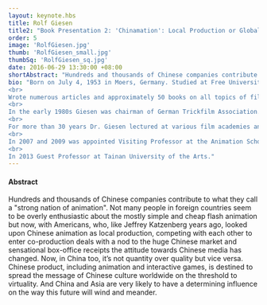 ```yaml
---
layout: keynote.hbs
title: Rolf Giesen
title2: "Book Presentation 2: 'Chinamation': Local Production or Global Power?"
order: 5
image: 'RolfGiesen.jpg'
thumb: 'RolfGiesen_small.jpg'
thumbSq: 'RolfGiesen_sq.jpg'
date: 2016-06-29 13:30:00 +08:00
shortAbstract: "Hundreds and thousands of Chinese companies contribute to what they call a \"strong nation of animation\". Not many people in foreign countries seem to be overly enthusiastic about the mostly simple and cheap flash animation but now, with Americans, who, like Jeffrey Katzenberg years ago, looked upon Chinese animation as local production, competing with each other to enter co-production deals with a nod to the huge Chinese market and sensational box-office receipts the attitude towards Chinese media has changed."
bio: "Born on July 4, 1953 in Moers, Germany. Studied at Free University of Berlin. PhD. (Dr. phil.) in 1979. Was 20 years curator at Deutsche Kinemathek (German Cinematheque) in charge of collections \"Ray Harryhausen\" (Stop Motion) and \"Special Effects/Animation\" (Rolf Giesen Collection).
<br>
Wrote numerous articles and approximately 50 books on all topics of film and media, particularly Visual Effects and Animation, including Special Effects Artists: A Worldwide Biographical Dictionary of the Pre-Digital Era with a Filmography. (2008). Animation Under the Swastika: A History of Trickfilm in Nazi Germany, 1933-1945 (2012) and Chinese Animation: A History and Filmography, 1922-2012 (2014).
<br>
In the early 1980s Giesen was chairman of German Trickfilm Association. As a consultant, scenarist, co-writer was involved in the production of several animated features [\"Asterix and the Big Fight\" with Gaumont in France, \"Laura's Star\", \"Little Polar Bear 2\", \"Little Dodo\", \"Laura's Star 2\", \"Laura's Star and the Dream Monsters\" with Warner Bros. in Germany and \"Little Big Panda\"] as well as series and specials [\"The Neverending Story\" TV series, \"Laura's Christmas Star\"].
<br>
For more than 30 years Dr. Giesen lectured at various film academies and universities.He was Honorary Professor at the German Film School for digital production.
<br>
In 2007 and 2009 was appointed Visiting Professor at the Animation School (CUC Anima) of Communication University of China in Beijing, in 2009 Guest Professor at Jilin Animation Institute in Changchun, China. In 2010-12 was President of International Animation, Comics & Games Museum at Jilin Animation Institute.
<br>
In 2013 Guest Professor at Tainan University of the Arts."
---
```

<h4>Abstract</h4>

Hundreds and thousands of Chinese companies contribute to what they call a "strong nation of animation". Not many people in foreign countries seem to be overly enthusiastic about the mostly simple and cheap flash animation but now, with Americans, who, like Jeffrey Katzenberg years ago, looked upon Chinese animation as local production, competing with each other to enter co-production deals with a nod to the huge Chinese market and sensational box-office receipts the attitude towards Chinese media has changed. Now, in China too, it’s not quantity over quality but vice versa. Chinese product, including animation and interactive games, is destined to spread the message of Chinese culture worldwide on the threshold to virtuality. And China and Asia are very likely to have a determining influence on the way this future will wind and meander.
